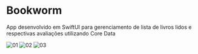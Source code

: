 # Bookworm
App desenvolvido em SwiftUI para gerenciamento de lista de livros lidos e respectivas avaliações utilizando Core Data


![01](https://user-images.githubusercontent.com/59899994/117275995-b8a27b80-aeb2-11eb-9a2b-1bfb418b1f2e.png)
![02](https://user-images.githubusercontent.com/59899994/117276003-bb04d580-aeb2-11eb-8874-77415c8442c5.png)
![03](https://user-images.githubusercontent.com/59899994/117276010-bc360280-aeb2-11eb-95a6-7a10ab9060b6.png)
